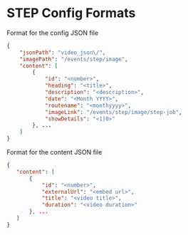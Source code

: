 # STEP Config Formats
Format for the config JSON file
```JSON stepconfig.json
{
    "jsonPath": "video_json\/",
    "imagePath": "/events/step/image",
    "content": [
        {
            "id": "<number>",
            "heading": "<title>",
            "description": "<description>",
            "date": "<Month YYYY>",
            "routename": "<monthyyyy>",
            "imageLink": "/events/step/image/step-job",
            "showDetails": "<1|0>"
        }, ...
    ]
}
 ```
 Format for the content JSON file
 ```JSON <routename.json>
 {
    "content": [
        {
            "id": "<number>",
            "externalUrl": "<embed url>",
            "title": "<video title>",
            "duration": "<video duration>"
        }, ...
    ]
 }
 ```
